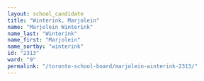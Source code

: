 ```yaml
---
layout: school_candidate
title: "Winterink, Marjolein"
name: "Marjolein Winterink"
name_last: "Winterink"
name_first: "Marjolein"
name_sortby: "winterink"
id: "2313"
ward: "9"
permalink: "/toronto-school-board/marjolein-winterink-2313/"
---
```

